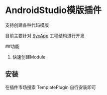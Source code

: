# AndroidStudio模版插件
  支持创建各种代码模版  
  
  目前主要针对 [SycApp](https://github.com/zcys12173/SycApp) 工程结构进行开发  
  
  
##功能
1. 快速创建Module
 
 ## 安装  
 在插件市场搜索 TemplatePlugin 自行安装即可
